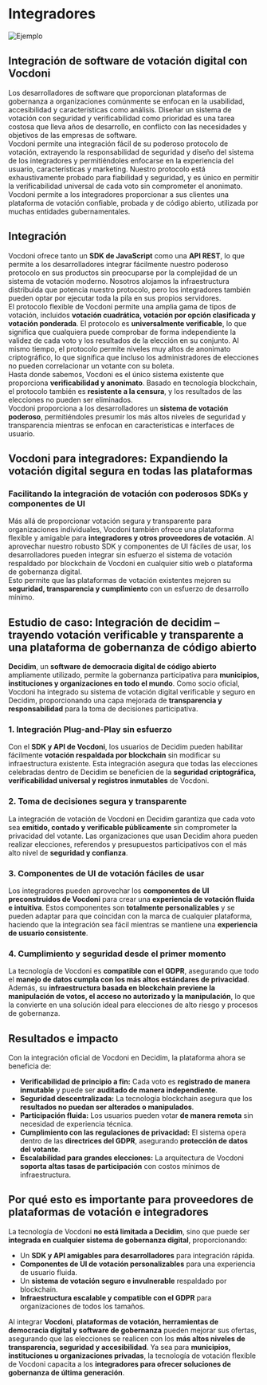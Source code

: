 # Integradores

![Ejemplo](/assets/software-integration.avif)

## Integración de software de votación digital con Vocdoni

Los desarrolladores de software que proporcionan plataformas de gobernanza a organizaciones comúnmente se enfocan en la usabilidad, accesibilidad y características como análisis. Diseñar un sistema de votación con seguridad y verificabilidad como prioridad es una tarea costosa que lleva años de desarrollo, en conflicto con las necesidades y objetivos de las empresas de software.  
Vocdoni permite una integración fácil de su poderoso protocolo de votación, extrayendo la responsabilidad de seguridad y diseño del sistema de los integradores y permitiéndoles enfocarse en la experiencia del usuario, características y marketing. Nuestro protocolo está exhaustivamente probado para fiabilidad y seguridad, y es único en permitir la verificabilidad universal de cada voto sin comprometer el anonimato. Vocdoni permite a los integradores proporcionar a sus clientes una plataforma de votación confiable, probada y de código abierto, utilizada por muchas entidades gubernamentales.

## Integración

Vocdoni ofrece tanto un **SDK de JavaScript** como una **API REST**, lo que permite a los desarrolladores integrar fácilmente nuestro poderoso protocolo en sus productos sin preocuparse por la complejidad de un sistema de votación moderno. Nosotros alojamos la infraestructura distribuida que potencia nuestro protocolo, pero los integradores también pueden optar por ejecutar toda la pila en sus propios servidores.  
El protocolo flexible de Vocdoni permite una amplia gama de tipos de votación, incluidos **votación cuadrática, votación por opción clasificada y votación ponderada**. El protocolo es **universalmente verificable**, lo que significa que cualquiera puede comprobar de forma independiente la validez de cada voto y los resultados de la elección en su conjunto. Al mismo tiempo, el protocolo permite niveles muy altos de anonimato criptográfico, lo que significa que incluso los administradores de elecciones no pueden correlacionar un votante con su boleta.  
Hasta donde sabemos, Vocdoni es el único sistema existente que proporciona **verificabilidad y anonimato**. Basado en tecnología blockchain, el protocolo también es **resistente a la censura**, y los resultados de las elecciones no pueden ser eliminados.  
Vocdoni proporciona a los desarrolladores un **sistema de votación poderoso**, permitiéndoles presumir los más altos niveles de seguridad y transparencia mientras se enfocan en características e interfaces de usuario.

## Vocdoni para integradores: Expandiendo la votación digital segura en todas las plataformas

### Facilitando la integración de votación con poderosos SDKs y componentes de UI

Más allá de proporcionar votación segura y transparente para organizaciones individuales, Vocdoni también ofrece una plataforma flexible y amigable para **integradores y otros proveedores de votación**. Al aprovechar nuestro robusto SDK y componentes de UI fáciles de usar, los desarrolladores pueden integrar sin esfuerzo el sistema de votación respaldado por blockchain de Vocdoni en cualquier sitio web o plataforma de gobernanza digital.  
Esto permite que las plataformas de votación existentes mejoren su **seguridad, transparencia y cumplimiento** con un esfuerzo de desarrollo mínimo.

## Estudio de caso: Integración de decidim – trayendo votación verificable y transparente a una plataforma de gobernanza de código abierto

**Decidim**, un **software de democracia digital de código abierto** ampliamente utilizado, permite la gobernanza participativa para **municipios, instituciones y organizaciones en todo el mundo**. Como socio oficial, Vocdoni ha integrado su sistema de votación digital verificable y seguro en Decidim, proporcionando una capa mejorada de **transparencia y responsabilidad** para la toma de decisiones participativa.

### 1. Integración Plug-and-Play sin esfuerzo

Con el **SDK y API de Vocdoni**, los usuarios de Decidim pueden habilitar fácilmente **votación respaldada por blockchain** sin modificar su infraestructura existente. Esta integración asegura que todas las elecciones celebradas dentro de Decidim se beneficien de la **seguridad criptográfica, verificabilidad universal y registros inmutables** de Vocdoni.

### 2. Toma de decisiones segura y transparente

La integración de votación de Vocdoni en Decidim garantiza que cada voto sea **emitido, contado y verificable públicamente** sin comprometer la privacidad del votante. Las organizaciones que usan Decidim ahora pueden realizar elecciones, referendos y presupuestos participativos con el más alto nivel de **seguridad y confianza**.

### 3. Componentes de UI de votación fáciles de usar

Los integradores pueden aprovechar los **componentes de UI preconstruidos de Vocdoni** para crear una **experiencia de votación fluida e intuitiva**. Estos componentes son **totalmente personalizables** y se pueden adaptar para que coincidan con la marca de cualquier plataforma, haciendo que la integración sea fácil mientras se mantiene una **experiencia de usuario consistente**.

### 4. Cumplimiento y seguridad desde el primer momento

La tecnología de Vocdoni es **compatible con el GDPR**, asegurando que todo el **manejo de datos cumpla con los más altos estándares de privacidad**. Además, su **infraestructura basada en blockchain previene la manipulación de votos, el acceso no autorizado y la manipulación**, lo que la convierte en una solución ideal para elecciones de alto riesgo y procesos de gobernanza.

## Resultados e impacto

Con la integración oficial de Vocdoni en Decidim, la plataforma ahora se beneficia de:

- **Verificabilidad de principio a fin:** Cada voto es **registrado de manera inmutable** y puede ser **auditado de manera independiente**.
- **Seguridad descentralizada:** La tecnología blockchain asegura que los **resultados no puedan ser alterados o manipulados**.
- **Participación fluida:** Los usuarios pueden votar **de manera remota** sin necesidad de experiencia técnica.
- **Cumplimiento con las regulaciones de privacidad:** El sistema opera dentro de las **directrices del GDPR**, asegurando **protección de datos del votante**.
- **Escalabilidad para grandes elecciones:** La arquitectura de Vocdoni **soporta altas tasas de participación** con costos mínimos de infraestructura.

## Por qué esto es importante para proveedores de plataformas de votación e integradores

La tecnología de Vocdoni **no está limitada a Decidim**, sino que puede ser **integrada en cualquier sistema de gobernanza digital**, proporcionando:

- Un **SDK y API amigables para desarrolladores** para integración rápida.
- **Componentes de UI de votación personalizables** para una experiencia de usuario fluida.
- Un **sistema de votación seguro e invulnerable** respaldado por blockchain.
- **Infraestructura escalable y compatible con el GDPR** para organizaciones de todos los tamaños.

Al integrar **Vocdoni**, **plataformas de votación, herramientas de democracia digital y software de gobernanza** pueden mejorar sus ofertas, asegurando que las elecciones se realicen con los **más altos niveles de transparencia, seguridad y accesibilidad**. Ya sea para **municipios, instituciones u organizaciones privadas**, la tecnología de votación flexible de Vocdoni capacita a los **integradores para ofrecer soluciones de gobernanza de última generación**.
